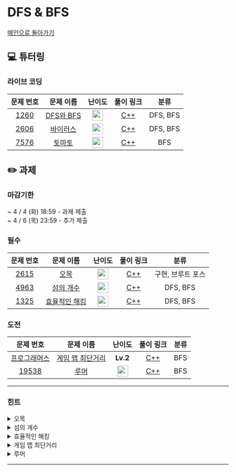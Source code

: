 # DFS & BFS

[메인으로 돌아가기](https://github.com/Altu-Bitu-Official/Altu-Bitu-4)

## 💻 튜터링

### 라이브 코딩

|문제 번호|문제 이름|난이도|풀이 링크|분류|
| :-----: | :-----: | :-----: | :-----: | :-----: |
|<a href="https://www.acmicpc.net/problem/1260" target="_blank">1260</a>|<a href="https://www.acmicpc.net/problem/1260" target="_blank">DFS와 BFS</a>|<img height="25px" width="25px" src="https://static.solved.ac/tier_small/9.svg"/>|[C++](https://github.com/Altu-Bitu-Official/Altu-Bitu-4/blob/main/07_DFS%20%26%20BFS/%EB%9D%BC%EC%9D%B4%EB%B8%8C%20%EC%BD%94%EB%94%A9/1260.cpp)|DFS, BFS|
|<a href="https://www.acmicpc.net/problem/2606" target="_blank">2606</a>|<a href="https://www.acmicpc.net/problem/2606" target="_blank">바이러스</a>|<img height="25px" width="25px" src="https://static.solved.ac/tier_small/8.svg"/>|[C++](https://github.com/Altu-Bitu-Official/Altu-Bitu-4/blob/main/07_DFS%20%26%20BFS/%EB%9D%BC%EC%9D%B4%EB%B8%8C%20%EC%BD%94%EB%94%A9/2606.cpp)|DFS, BFS|
|<a href="https://www.acmicpc.net/problem/7576" target="_blank">7576</a>|<a href="https://www.acmicpc.net/problem/7576" target="_blank">토마토</a>|<img height="25px" width="25px" src="https://static.solved.ac/tier_small/11.svg"/>|[C++](https://github.com/Altu-Bitu-Official/Altu-Bitu-4/blob/main/07_DFS%20%26%20BFS/%EB%9D%BC%EC%9D%B4%EB%B8%8C%20%EC%BD%94%EB%94%A9/7576.cpp)|BFS|

## ✏️ 과제

### 마감기한

~ 4 / 4 (화) 18:59 - 과제 제출 </br>
~ 4 / 6 (목) 23:59 - 추가 제출 </br>

### 필수

|                                문제 번호                                |                                    문제 이름                                     |                                       난이도                                       | 풀이 링크 |       분류        |
| :---------------------------------------------------------------------: | :------------------------------------------------------------------------------: | :--------------------------------------------------------------------------------: | :-------: | :---------------: |
| <a href="https://www.acmicpc.net/problem/2615" target="_blank">2615</a> |     <a href="https://www.acmicpc.net/problem/2615" target="_blank">오목</a>      | <img height="25px" width="25px" src="https://static.solved.ac/tier_small/10.svg"/> |  [C++]()  | 구현, 브루트 포스 |
| <a href="https://www.acmicpc.net/problem/4963" target="_blank">4963</a> |   <a href="https://www.acmicpc.net/problem/4963" target="_blank">섬의 개수</a>   | <img height="25px" width="25px" src="https://static.solved.ac/tier_small/9.svg"/>  |  [C++]()  |     DFS, BFS      |
| <a href="https://www.acmicpc.net/problem/1325" target="_blank">1325</a> | <a href="https://www.acmicpc.net/problem/1325" target="_blank">효율적인 해킹</a> | <img height="25px" width="25px" src="https://static.solved.ac/tier_small/10.svg"/> |  [C++]()  |     DFS, BFS      |

### 도전

|                                                 문제 번호                                                 |                                                   문제 이름                                                   |                                       난이도                                       | 풀이 링크 | 분류 |
| :-------------------------------------------------------------------------------------------------------: | :-----------------------------------------------------------------------------------------------------------: | :--------------------------------------------------------------------------------: | :-------: | :--: |
| <a href="https://school.programmers.co.kr/learn/courses/30/lessons/1844" target="_blank">프로그래머스</a> | <a href="https://school.programmers.co.kr/learn/courses/30/lessons/1844" target="_blank">게임 맵 최단거리</a> |                                      **Lv.2**                                      |  [C++]()  | BFS  |
|                 <a href="https://www.acmicpc.net/problem/19538" target="_blank">19538</a>                 |                   <a href="https://www.acmicpc.net/problem/19538" target="_blank">루머</a>                    | <img height="25px" width="25px" src="https://static.solved.ac/tier_small/12.svg"/> |  [C++]()  | BFS  |

---

### 힌트

<details>
<summary>오목</summary>
<div markdown="1">
&nbsp;&nbsp;&nbsp;&nbsp;여섯 알 이상이 연속이면 오목으로 인정하지 않고, 딱 다섯 알이 연속인 경우에는 가장 왼쪽 위에 있는 돌을 출력한다는 조건을 잘 기억해주세요! 이 조건을 잘 응용해보면 탐색 방향도 정해볼 수 있겠네요.
</div>
</details>

<details>
<summary>섬의 개수</summary>
<div markdown="1">
&nbsp;&nbsp;&nbsp;&nbsp;탐색을 한 번 하면 하나의 영역을 구할 수 있어요!
</div>
</details>

<details>
<summary>효율적인 해킹</summary>
<div markdown="1">
&nbsp;&nbsp;&nbsp;&nbsp;a가 b를 신뢰할 때, b를 해킹하면 a도 해킹할 수 있어요. 인접 리스트를 이용해서 단방향 그래프를 구현해볼까요?
</div>
</details>

<details>
<summary>게임 맵 최단거리</summary>
<div markdown="1">
&nbsp;&nbsp;&nbsp;&nbsp;최단거리를 구하는 문제네요. BFS를 사용해볼까요?
</div>
</details>

<details>
<summary>루머</summary>
<div markdown="1">
&nbsp;&nbsp;&nbsp;&nbsp;주변인의 절반 이상이 루머를 믿을 때 본인도 루머를 믿어요! 루머를 믿는 사람은 자신의 주변인에게 루머를 "동시에" 퍼뜨리고 있다는 것을 주의해주세요.
</div>
</details>

---
